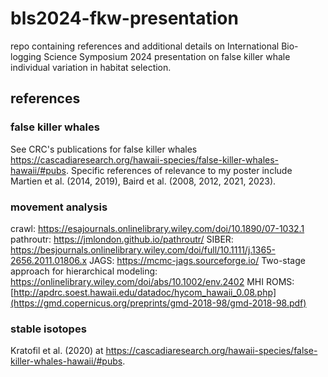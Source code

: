 # bls2024-fkw-presentation
repo containing references and additional details on International Bio-logging Science Symposium 2024 presentation on false killer whale individual variation in habitat selection.

## references

### false killer whales
See CRC's publications for false killer whales https://cascadiaresearch.org/hawaii-species/false-killer-whales-hawaii/#pubs. Specific references of relevance to my poster include Martien et al. (2014, 2019), Baird et al. (2008, 2012, 2021, 2023).

### movement analysis
crawl: https://esajournals.onlinelibrary.wiley.com/doi/10.1890/07-1032.1
pathroutr: https://jmlondon.github.io/pathroutr/
SIBER: https://besjournals.onlinelibrary.wiley.com/doi/full/10.1111/j.1365-2656.2011.01806.x
JAGS: https://mcmc-jags.sourceforge.io/
Two-stage approach for hierarchical modeling: https://onlinelibrary.wiley.com/doi/abs/10.1002/env.2402
MHI ROMS: [http://apdrc.soest.hawaii.edu/datadoc/hycom_hawaii_0.08.php](https://gmd.copernicus.org/preprints/gmd-2018-98/gmd-2018-98.pdf)

### stable isotopes 
Kratofil et al. (2020) at https://cascadiaresearch.org/hawaii-species/false-killer-whales-hawaii/#pubs.
